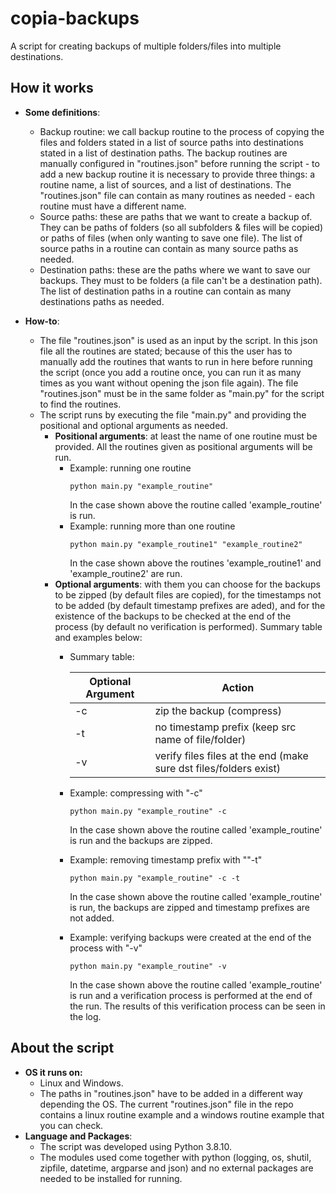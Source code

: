 # copia-backups

A script for creating backups of multiple folders/files into multiple destinations.

## How it works

- **Some definitions**:
    - Backup routine: we call backup routine to the process of copying the files and folders stated in a list of source paths into destinations stated in a list of destination paths. The backup routines are manually configured in "routines.json" before running the script - to add a new backup routine it is necessary to provide three things: a routine name, a list of sources, and a list of destinations. The "routines.json" file can contain as many routines as needed - each routine must have a different name.
    - Source paths: these are paths that we want to create a backup of. They can be paths of folders (so all subfolders & files will be copied) or paths of files (when only wanting to save one file). The list of source paths in a routine can contain as many source paths as needed.
    - Destination paths: these are the paths where we want to save our backups. They must to be folders (a file can't be a destination path). The list of destination paths in a routine can contain as many destinations paths as needed.

- **How-to**:
	- The file "routines.json" is used as an input by the script. In this json file all the routines are stated; because of this the user has to manually add the routines that wants to run in here before running the script (once you add a routine once, you can run it as many times as you want without opening the json file again). The file "routines.json" must be in the same folder as "main.py" for the script to find the routines.
	- The script runs by executing the file "main.py" and providing the positional and optional arguments as needed.
		- **Positional arguments**: at least the name of one routine must be provided. All the routines given as positional arguments will be run.
			- Example: running one routine
				```
				python main.py "example_routine"
				```
				In the case shown above the routine called 'example_routine' is run.
			- Example: running more than one routine
				```
				python main.py "example_routine1" "example_routine2"
				```
				In the case shown above the routines 'example_routine1' and 'example_routine2' are  run.
		-	**Optional arguments**: with them you can choose for the backups to be zipped (by default files are copied), for the timestamps not to be added (by default timestamp prefixes are aded), and for the existence of the backups to be checked at the end of the process (by default no verification is performed). Summary table and examples below:
			- Summary table:
			
				Optional Argument | Action
				-------------------|--------------
				-c | zip the backup (compress)
				-t | no timestamp prefix (keep src name of file/folder)
				-v | verify files files at the end (make sure dst files/folders exist)
			
			-	Example: compressing with "-c"
				```
				python main.py "example_routine" -c
				```
				In the case shown above the routine called 'example_routine' is run and the backups are zipped.
			- Example: removing timestamp prefix with ""-t"
				```
				python main.py "example_routine" -c -t
				```
				In the case shown above the routine called 'example_routine' is run, the backups are zipped and timestamp prefixes are not added.					
			- Example: verifying backups were created at the end of the process with "-v"
				```
				python main.py "example_routine" -v
				```
				In the case shown above the routine called 'example_routine' is run and a verification process is performed at the end of the run. The results of this verification process can be seen in the log.
			
## About the script
- **OS it runs on:**
	- Linux and Windows. 
	- The paths in "routines.json" have to be added in a different way depending the OS. The current "routines.json" file in the repo contains a linux routine example and a windows routine example that you can check. 
- **Language and Packages**:
	- The script was developed using Python 3.8.10.
	- The modules used come together with python (logging, os, shutil, zipfile, datetime, argparse and json) and no external packages are needed to be installed for running. 